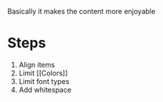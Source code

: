Basically it makes the content more enjoyable

# Steps

1. Align items
2. Limit [[Colors]]
3. Limit font types
4. Add whitespace